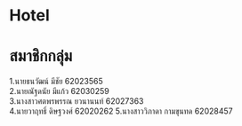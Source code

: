 # Hotel
# สมาชิกกลุ่ม
1.นายธนวัฒน์ มีชัย 62023565 \
2.นายณัฐดนัย มีแก้ว 62030259 \
3.นางสาวศตพรพรรณ ยวนานนท์ 62027363 \
4.นายวาฤทธิ์ ดิษฐวงศ์ 62020262 
5.นางสาววิภาดา กามขุนทด 62028457 
